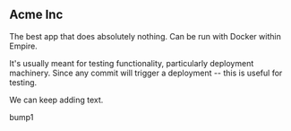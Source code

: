 ## Acme Inc

The best app that does absolutely nothing. Can be run with Docker within Empire.

It's usually meant for testing functionality, particularly deployment machinery.
Since any commit will trigger a deployment -- this is useful for testing.

We can keep adding text.

bump1
